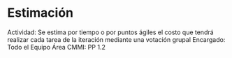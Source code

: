 # Estimación

Actividad: Se estima por tiempo o por puntos ágiles el costo que tendrá realizar cada tarea de la iteración mediante una votación grupal
Encargado: Todo el Equipo
Área CMMI: PP 1.2